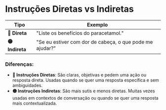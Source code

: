 # Instruções Diretas vs Indiretas

| Tipo            | Exemplo                                                  |
| --------------- | -------------------------------------------------------- |
| **🔴 Direta**   | "Liste os benefícios do paracetamol."                    |
| **🟡 Indireta** | "Se eu estiver com dor de cabeça, o que pode me ajudar?" |

### Diferenças:

- **🔴 Instruções Diretas**: São claras, objetivas e pedem uma ação ou resposta direta. Usadas quando se quer uma resposta específica e sem ambiguidades.
- **🟡 Instruções Indiretas**: São mais sutis e menos diretas. Muitas vezes usadas em contextos de conversação ou quando se quer uma resposta mais contextualizada.
